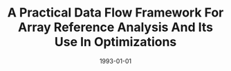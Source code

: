 ---
title: "A Practical Data Flow Framework For Array Reference Analysis And Its Use In Optimizations"
date: 1993-01-01
venue: "Proceedings of the ACM SIGPLAN'93 Conference on Programming Language Design and Implementation (PLDI), Albuquerque, New Mexico, USA, June 23-25, 1993"
paperurl: https://doi.org/10.1145/155090.155097
authors: "Evelyn Duesterwald, Rajiv Gupta and Mary Lou Soffa"
---